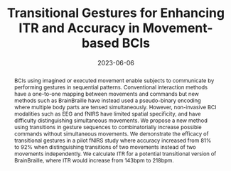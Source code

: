 ---
title: "Transitional Gestures for Enhancing ITR and Accuracy in Movement-based BCIs"
teaser: "/images/brainbraille.jpg"
date: "2023-06-06"
collection: publications
authors: "<b>Tan Gemicioglu</b>, Yuhui Zhao, Melody Jackson, Thad Starner"
venue: "Proceedings of the 10th International Brain-Computer Interface Meeting"
abstract: "BCIs using imagined or executed movement enable subjects to communicate by performing gestures in sequential patterns. Conventional interaction methods have a one-to-one mapping between movements and commands but new methods such as BrainBraille have instead used a
pseudo-binary encoding where multiple body parts are tensed simultaneously. However, non-invasive BCI modalities such as EEG and fNIRS have limited spatial specificity, and have difficulty distinguishing simultaneous movements. We propose a new method using transitions in gesture sequences to combinatorially increase possible commands without simultaneous movements. We demonstrate the efficacy of transitional gestures in a pilot fNIRS study where accuracy increased from 81% to 92% when distinguishing transitions of two movements instead of two movements independently. We calculate ITR for a potential transitional version of BrainBraille, where ITR would increase from 143bpm to 218bpm."
link: "/files/papers/BrainBraille_BCIMeeting_2023_Poster.pdf"
category: poster
tags: [brain-computer-interface, gesture]
links:
# - [doi, doi, https://doi.org/10.1145/3544793.3560363]
- [paper, pdf, /files/papers/BrainBraille_BCIMeeting_2023_Poster.pdf]
---